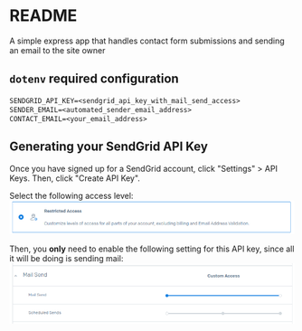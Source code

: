 # README

A simple express app that handles contact form submissions and sending an email to the site owner

## `dotenv` required configuration

```
SENDGRID_API_KEY=<sendgrid_api_key_with_mail_send_access>
SENDER_EMAIL=<automated_sender_email_address>
CONTACT_EMAIL=<your_email_address>
```

## Generating your SendGrid API Key

Once you have signed up for a SendGrid account, click "Settings" > API Keys. Then, click "Create API Key".

Select the following access level:
![sendgrid_access_level](./docs/images/sg_api_key_access_level.png)

Then, you **only** need to enable the following setting for this API key, since all it will be doing is sending mail:
![sendgrid_api_permission](./docs/images/sg_mail_send_permission.png)
